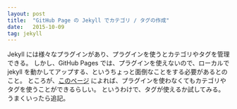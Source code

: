 ```yaml
---
layout: post
title:  "GitHub Page の Jekyll でカテゴリ / タグの作成"
date:   2015-10-09
tag: jekyll
---
```

Jekyll には様々なプラグインがあり、プラグインを使うとカテゴリやタグを管理できる。
しかし、GitHub Pages では、プラグインを使えないので、ローカルで jekyll を動かしてアップする、というちょっと面倒なことをする必要があるとのこと。
ところが、<a href="http://christianspecht.de/2014/10/25/separate-pages-per-tag-category-with-jekyll-without-plugins/">このページ</a> によれば、プラグインを使わなくてもカテゴリやタグを使うことができるらしい。
というわけで、タグが使えるか試してみる。うまくいったら追記。
